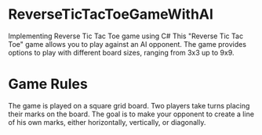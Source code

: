 # ReverseTicTacToeGameWithAI
 Implementing Reverse Tic Tac Toe game using C#
 This "Reverse Tic Tac Toe" game allows you to play against an AI opponent. The game provides options to play with different board sizes, ranging from 3x3 up to 9x9.

# Game Rules
The game is played on a square grid board.
Two players take turns placing their marks on the board.
The goal is to make your opponent to create a line of his own marks, either horizontally, vertically, or diagonally.
